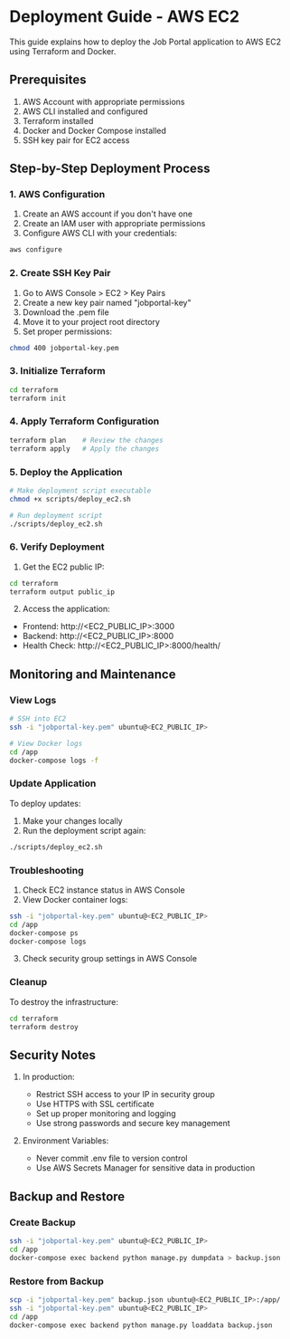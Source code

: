 # Deployment Guide - AWS EC2

This guide explains how to deploy the Job Portal application to AWS EC2 using Terraform and Docker.

## Prerequisites

1. AWS Account with appropriate permissions
2. AWS CLI installed and configured
3. Terraform installed
4. Docker and Docker Compose installed
5. SSH key pair for EC2 access

## Step-by-Step Deployment Process

### 1. AWS Configuration

1. Create an AWS account if you don't have one
2. Create an IAM user with appropriate permissions
3. Configure AWS CLI with your credentials:
```bash
aws configure
```

### 2. Create SSH Key Pair

1. Go to AWS Console > EC2 > Key Pairs
2. Create a new key pair named "jobportal-key"
3. Download the .pem file
4. Move it to your project root directory
5. Set proper permissions:
```bash
chmod 400 jobportal-key.pem
```

### 3. Initialize Terraform

```bash
cd terraform
terraform init
```

### 4. Apply Terraform Configuration

```bash
terraform plan    # Review the changes
terraform apply   # Apply the changes
```

### 5. Deploy the Application

```bash
# Make deployment script executable
chmod +x scripts/deploy_ec2.sh

# Run deployment script
./scripts/deploy_ec2.sh
```

### 6. Verify Deployment

1. Get the EC2 public IP:
```bash
cd terraform
terraform output public_ip
```

2. Access the application:
- Frontend: http://<EC2_PUBLIC_IP>:3000
- Backend: http://<EC2_PUBLIC_IP>:8000
- Health Check: http://<EC2_PUBLIC_IP>:8000/health/

## Monitoring and Maintenance

### View Logs
```bash
# SSH into EC2
ssh -i "jobportal-key.pem" ubuntu@<EC2_PUBLIC_IP>

# View Docker logs
cd /app
docker-compose logs -f
```

### Update Application
To deploy updates:
1. Make your changes locally
2. Run the deployment script again:
```bash
./scripts/deploy_ec2.sh
```

### Troubleshooting

1. Check EC2 instance status in AWS Console
2. View Docker container logs:
```bash
ssh -i "jobportal-key.pem" ubuntu@<EC2_PUBLIC_IP>
cd /app
docker-compose ps
docker-compose logs
```

3. Check security group settings in AWS Console

### Cleanup

To destroy the infrastructure:
```bash
cd terraform
terraform destroy
```

## Security Notes

1. In production:
   - Restrict SSH access to your IP in security group
   - Use HTTPS with SSL certificate
   - Set up proper monitoring and logging
   - Use strong passwords and secure key management

2. Environment Variables:
   - Never commit .env file to version control
   - Use AWS Secrets Manager for sensitive data in production

## Backup and Restore

### Create Backup
```bash
ssh -i "jobportal-key.pem" ubuntu@<EC2_PUBLIC_IP>
cd /app
docker-compose exec backend python manage.py dumpdata > backup.json
```

### Restore from Backup
```bash
scp -i "jobportal-key.pem" backup.json ubuntu@<EC2_PUBLIC_IP>:/app/
ssh -i "jobportal-key.pem" ubuntu@<EC2_PUBLIC_IP>
cd /app
docker-compose exec backend python manage.py loaddata backup.json
